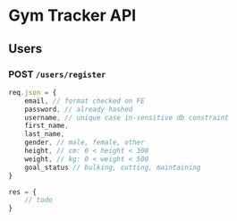# Gym Tracker API

## Users

### POST `/users/register`

```javascript
req.json = {
    email, // format checked on FE
    password, // already hashed
    username, // unique case in-sensitive db constraint
    first_name, 
    last_name, 
    gender, // male, female, other
    height, // cm: 0 < height < 300
    weight, // kg: 0 < weight < 500
    goal_status // bulking, cutting, maintaining
}
```

```javascript
res = {
    // todo
}
```